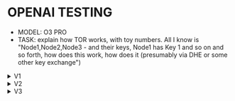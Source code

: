 # OPENAI TESTING
- MODEL: O3 PRO
- TASK: explain how TOR works, with toy numbers. All I know is "Node1,Node2,Node3 - and their keys, Node1 has Key 1 and so on and so forth, how does this work, how does it (presumably via DHE or some other key exchange")
>

<details>
<summary>V1</summary>
<br>

> Below is a **toy, pencil‑and‑paper walk‑through** of how a Tor (Onion‑Routing) circuit is built and how a short message is protected by three symmetric session keys **k₁, k₂, k₃**—one per relay.
Everything is reduced to “small‑number arithmetic” so you can see every step.
Real Tor uses 256‑bit Curve25519 Diffie‑Hellman, AES‑CTR, HMAC‑SHA‑256, etc.; here we use a tiny prime field and “add‑mod‑p” as our stand‑in for encryption so the maths is easy to inspect.

---

## 1 Set‑up for our mini‑universe

| Symbol     | Meaning (real Tor)                                 | Value in this example  |
| ---------- | -------------------------------------------------- | ---------------------- |
| **p**      | Prime modulus for Diffie‑Hellman                   | 23                     |
| **g**      | Generator of the multiplicative group mod *p*      | 5                      |
| **E(x,k)** | “Encrypt *x* with key *k*” (in Tor: AES‑CTR + MAC) | Here: *(x + k) mod 23* |
| **D(x,k)** | “Decrypt *x* with key *k*”                         | *(x − k) mod 23*       |

*(Adding or subtracting the key modulo 23 mimics a stream cipher/XOR.)*

---

## 2 Telescopic circuit building

*(Client ↔ Guard ↔ Middle ↔ Exit)*

The client creates the circuit one hop at a time, running an **ephemeral Diffie‑Hellman** with each relay.
Below, “aᵢ” is the client’s secret exponent for hop *i* and “bᵢ” is the relay’s.

| Hop        | Actor  | Secret exponent | Public value g^exp mod p | Shared key kᵢ = (g^{bᵢ})^{aᵢ} mod p |
| ---------- | ------ | --------------- | ------------------------ | ----------------------------------- |
| 1 (Guard)  | Client | **a₁ = 6**      | A₁ = 5⁶ mod 23 = 8       | **k₁ = 2**                          |
|            | Guard  | **b₁ = 15**     | B₁ = 5¹⁵ mod 23 = 19     | (8)¹⁵ mod 23 = 2                    |
| 2 (Middle) | Client | **a₂ = 13**     | A₂ = 5¹³ mod 23 = 21     | **k₂ = 10**                         |
|            | Middle | **b₂ = 7**      | B₂ = 5⁷ mod 23 = 17      | (21)⁷ mod 23 = 10                   |
| 3 (Exit)   | Client | **a₃ = 11**     | A₃ = 5¹¹ mod 23 = 22     | **k₃ = 22**                         |
|            | Exit   | **b₃ = 9**      | B₃ = 5⁹ mod 23 = 11      | (22)⁹ mod 23 = 22                   |

*How does the client reach the deeper hops?*

* **Create (Guard)**: Client ⇄ Guard exchange **A₁/B₁** in clear, derive k₁.
* **Extend (Middle)**: Client encrypts “A₂” under k₁ and asks Guard to forward it to Middle; Middle replies with B₂, also wrapped in k₁.
* **Extend (Exit)**: Same idea, now wrapped twice (k₁ then k₂).
  No relay ever sees the keys that belong to other relays.

---

## 3 Wrapping a message (“onion encryption”)

Suppose the client wants to send the plaintext number **m = 17** to the destination.

### 3.1 Client builds the onion

```
c₃ = E(m, k₃)           = (17 + 22) mod 23 = 39 mod 23 = 16
c₂ = E(c₃, k₂)          = (16 + 10) mod 23 = 26 mod 23 = 3
c₁ = E(c₂, k₁)          = (3  +  2) mod 23 = 5
```

The packet actually put on the wire is **5**.
(It is triple‑wrapped: k₁ outside, k₂ in the middle, k₃ inside.)

### 3.2 Relays peel their layer

| Relay      | Receives | Decrypts with | Produces               | Forwards to |
| ---------- | -------- | ------------- | ---------------------- | ----------- |
| **Guard**  | 5        | k₁ = 2        | 5−2 = 3                | Middle      |
| **Middle** | 3        | k₂ = 10       | 3−10 = ‑7 mod 23 = 16  | Exit        |
| **Exit**   | 16       | k₃ = 22       | 16−22 = ‑6 mod 23 = 17 | Destination |

The destination receives the original plaintext **17** but has no idea who sent it; the Guard knows someone sent *something* but not where it was going; the Middle sees only pass‑through ciphertext.

---

## 4 Returning data (reverse onion)

Responses travel back along the same circuit.
The Exit first **encrypts** with k₃, Middle adds its k₂ layer, Guard adds k₁, and the client removes k₁, then k₂, then k₃—exactly the reverse of what you saw above.

---

## 5 Why this illustrates Tor’s security goals

1. **Perfect forward secrecy** – Each kᵢ comes from an ephemeral DH; compromise later leaks nothing prior.
2. **Layered encryption** – No single relay knows both *who* and *where*.
3. **Circuit telescoping** – Only the client ever holds every key.

---

### Take‑away

> **Message = k₁(k₂(k₃(plaintext)))** when it leaves you,
> and each hop strips exactly one layer:
>
> ```
> Guard :   k₂(k₃(plaintext))
> Middle:      k₃(plaintext)
> Exit  :         plaintext
> ```

Replace our tiny prime‑field arithmetic with Curve25519 + AES and you have (conceptually) the real Tor handshake and onion encryption.

</details>











<details>
<summary>V2</summary>
<br>

> Below is a **toy, pencil‑and‑paper walk‑through** of the core ideas behind Tor’s “onion” encryption.
Everything is **drastically simplified** so we can use very small numbers and ordinary addition instead of real‑world cryptography (which relies on AES, ChaCha20‑Poly1305, SHA‑256, X25519, etc.).
Do **not** use these parameters for anything except learning—they are hopelessly insecure.

---

## 1  Choosing a three‑hop circuit

| Role                | Relay chosen | We will call its symmetric key |
| ------------------- | ------------ | ------------------------------ |
| Guard (first hop)   | Node 1       | **k₁**                         |
| Middle (second hop) | Node 2       | **k₂**                         |
| Exit (third hop)    | Node 3       | **k₃**                         |

---

## 2  How each key is negotiated (mini‑Diffie–Hellman)

We all agree on the same tiny prime **p = 23** and generator **g = 5**.
For every relay the client performs a separate Diffie–Hellman exchange:

| Step                                    | Node 1 (Guard)     | Node 2 (Middle) | Node 3 (Exit) |
| --------------------------------------- | ------------------ | --------------- | ------------- |
| Client picks secret **a**               | a₁ = 6             | a₂ = 7          | a₃ = 9        |
| Relay picks secret **b**                | b₁ = 15            | b₂ = 11         | b₃ = 13       |
| Client sends **A = gᵃ mod p**           | A₁ = 5⁶ mod 23 = 8 | A₂ = 17         | A₃ = 11       |
| Relay sends **B = gᵇ mod p**            | B₁ = 19            | B₂ = 22         | B₃ = 21       |
| Both derive **k = Bᵃ mod p = Aᵇ mod p** | **k₁ = 2**         | **k₂ = 22**     | **k₃ = 17**   |

*(Real Tor uses an authenticated “NTor” handshake with Curve25519 and HMAC for forward secrecy and relay authentication.)*

---

## 3  Building the onion

We will treat “encryption” as **E(m,k) = (m + k) mod 23**
and “decryption” as **D(c,k) = (c − k) mod 23**.
Let the plaintext message be the number **7**.

```text
Layer 3 (for exit)   : c₃ = E(7 , k₃=17) = (7 + 17) mod 23 = 1
Layer 2 (for middle) : c₂ = E(c₃, k₂=22) = (1 + 22) mod 23 = 0
Layer 1 (for guard)  : c₁ = E(c₂, k₁= 2) = (0 +  2) mod 23 = 2
```

The client sends **2** into the network.

---

## 4  Peeling the onion on the forward path

| Hop reached     | Ciphertext received | Relay removes its layer (**− k**) | Passes on         |
| --------------- | ------------------- | --------------------------------- | ----------------- |
| Guard (Node 1)  | 2                   | 2 − 2 = 0                         | 0                 |
| Middle (Node 2) | 0                   | 0 − 22 ≡ 1                        | 1                 |
| Exit (Node 3)   | 1                   | 1 − 17 ≡ 7                        | **7 (plaintext)** |

The exit relay now delivers “7” (in reality an IP packet) to the destination server.

---

## 5  Wrapping the reply (reverse direction)

On the way back the layers are **added in the opposite order**:

1. Exit encrypts: (7 + 17) mod 23 = 1
2. Middle encrypts: (1 + 22) mod 23 = 0
3. Guard encrypts: (0 + 2) mod 23 = 2

The client receives **2**, then peels in reverse (‑k₁, ‑k₂, ‑k₃) to recover **7**.

---

## 6  What this toy model leaves out

| Real Tor does…                                                                                     | Toy example simplification                               |
| -------------------------------------------------------------------------------------------------- | -------------------------------------------------------- |
| Uses **TLS‑like handshakes** with X25519 (“NTor”) and Ed25519 certificates to authenticate relays. | One bare Diffie–Hellman per hop with a 23‑element field. |
| Employs strong symmetric ciphers (AES‑CTR or ChaCha20‑Poly1305) plus HMAC for integrity.           | Adds or subtracts a key modulo 23.                       |
| Generates fresh keys for every circuit (perfect forward secrecy).                                  | Fixed keys for the session.                              |
| Handles variable‑length cells, padding, congestion control, timing defences, etc.                  | Ignores all transport mechanics.                         |

---

### Take‑away

1. **Separate DH with every relay** ⇒ three independent shared secrets **k₁ k₂ k₃**.
2. **Client stacks encryption in reverse hop order** so that each relay can remove exactly one layer and learns nothing about the others.
3. **Exit relay alone sees plaintext**, but does **not** know who the client is; guard relay knows the client’s IP but sees only encrypted traffic.

That layered, key‑per‑hop design is the essence of Tor’s onion routing.

</details>















<details>
<summary>V3</summary>
<br>

> Below is a **toy, pocket‑calculator walk‑through** that captures the *essence* of how Tor’s onion routing builds a circuit, derives three hop‑keys *(k1, k2, k3)* with three relays, and then wraps / unwraps a message in layers.
Real Tor uses Curve25519 “ntor” handshakes and modern AEAD ciphers, but the flow is identical in spirit. We will:

* use a tiny Diffie‑Hellman group (prime **p = 23**, generator **g = 5**) so every step fits on one line;
* treat “encryption” as **Eₖ(m) = (m + k) mod p** and decryption as **Dₖ(c) = (c – k) mod p** (real Tor uses AES/XChaCha20, but this keeps the arithmetic clear).

---

## 1  Building the circuit and deriving the three hop keys

| Party                      | Private exponent                   | Public value **gˣ mod p**        | Shared secret **k = gˣʸ mod p** |
| -------------------------- | ---------------------------------- | -------------------------------- | ------------------------------- |
| **Client ↔ Guard node 1**  | *Client* x₁ = 6  •  *Node1* y₁ = 3 | 5⁶ mod 23 = 8  •  5³ mod 23 = 10 | **k₁ = 5^(6·3) mod 23 = 6**     |
| **Client ↔ Middle node 2** | x₂ = 15  •  y₂ = 17                | 5¹⁵ = 19  •  5¹⁷ = 15            | **k₂ = 5^(15·17) mod 23 = 21**  |
| **Client ↔ Exit node 3**   | x₃ = 13  •  y₃ = 19                | 5¹³ = 21  •  5¹⁹ = 7             | **k₃ = 5^(13·19) mod 23 = 20**  |

How the client actually arranges this:

1. **Create**: Perform DH with Node 1 directly (clear‑net TLS link ⇢ derive **k₁**).
2. **Extend**: Encrypt DH parameters for Node 2 with **k₁**, send them through Node 1. Node 2 answers, all under the first layer, yielding **k₂**.
3. **Extend again**: Repeat through Nodes 1→2 to reach Node 3, deriving **k₃**.

At the end the client alone knows *(k₁,k₂,k₃)*, while each node knows only its own key and its immediate neighbor.

---

## 2  Wrapping (‘onion‑encrypting’) a message

We want to send plaintext **m = 7** through the circuit.

1. **Inner layer – Exit node (k₃):**
      m₃ = E\_{k₃}(m) = (7 + 20) mod 23 = 4
2. **Middle layer – Middle node (k₂):**
      m₂ = E\_{k₂}(m₃) = (4 + 21) mod 23 = 2
3. **Outer layer – Guard node (k₁):**
      c = E\_{k₁}(m₂) = (2 + 6) mod 23 = 8

The client transmits ciphertext **8** to Node 1.

---

## 3  Peeling the onion on the forward path

| Hop        | Received | Decrypt with          | Forwards    |
| ---------- | -------- | --------------------- | ----------- |
| **Node 1** | 8        | D\_{k₁}: (8 – 6) = 2  | 2           |
| **Node 2** | 2        | D\_{k₂}: (2 – 21) ≡ 4 | 4           |
| **Node 3** | 4        | D\_{k₃}: (4 – 20) ≡ 7 | Plaintext 7 |

Node 3 (the exit) now has the clear message and can access the destination server.

---

## 4  Wrapping the *reply* on the return path

Suppose Node 3 wants to send back **r = 5**.

1. Node 3 encrypts with k₃: (5 + 20) mod 23 = 2
2. Node 2 adds its layer: (2 + 21) = 0
3. Node 1 adds outermost layer: (0 + 6) = 6

The client receives **6** and peels in *reverse order*:

* Remove k₁: (6 – 6) = 0
* Remove k₂: (0 – 21) ≡ 2
* Remove k₃: (2 – 20) ≡ 5 ⇒ plaintext reply.

---

## 5  What this toy example captures (and what it omits)

| Captured idea                           | Real‑world Tor detail                                                                                            |
| --------------------------------------- | ---------------------------------------------------------------------------------------------------------------- |
| Per‑hop DH key agreement                | Tor’s **ntor** uses Curve25519 + a MAC to authenticate each relay’s identity key.                                |
| Layered symmetric encryption/decryption | Tor uses **AEAD ChaCha20‑Poly1305** (v4 cells) today, previously AES‑CTR + HMAC.                                 |
| Perfect forward secrecy                 | Each circuit key dies when the circuit closes; compromise of one hop’s long‑term key never reveals past traffic. |
| Nodes see only predecessor & successor  | Guard knows you but not the destination; exit sees the destination but not you. Middle knows neither.            |

---

### Key take‑away

> **msg = E\_{k₁}( E\_{k₂}( E\_{k₃}(plaintext) ) )** on the way out
> **msg = E\_{k₃}( E\_{k₂}( E\_{k₁}(reply) ) )** on the way back

That’s onion routing in a nutshell: independent key exchanges with each hop, then deterministic “peel one layer / forward” processing that gives anonymity, integrity, and forward secrecy—all while keeping the math perfectly ordinary under the hood.

</details>




